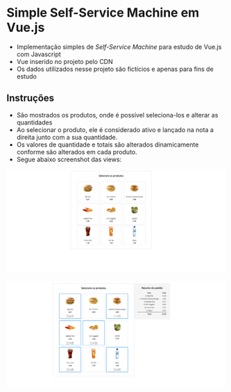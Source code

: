 # Simple Self-Service Machine em Vue.js

- Implementação simples de *Self-Service Machine* para estudo de Vue.js com Javascript
- Vue inserido no projeto pelo CDN
- Os dados utilizados nesse projeto são fictícios e apenas para fins de estudo

## Instruções

- São mostrados os produtos, onde é possível seleciona-los e alterar as quantidades
- Ao selecionar o produto, ele é considerado ativo e lançado na nota a direita junto com a sua quantidade.
- Os valores de quantidade e totais são alterados dinamicamente conforme são alterados em cada produto.
- Segue abaixo screenshot das views:

<img src="./samples/sample01.png">
<br>
<br>
<img src="./samples/sample02.png">

